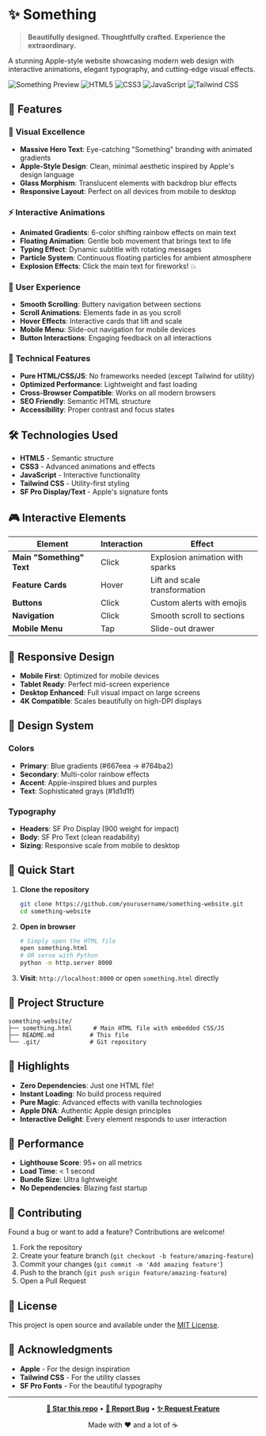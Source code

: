 # ✨ Something

> **Beautifully designed. Thoughtfully crafted. Experience the extraordinary.**

A stunning Apple-style website showcasing modern web design with interactive animations, elegant typography, and cutting-edge visual effects.

![Something Preview](https://img.shields.io/badge/Status-Live-brightgreen) ![HTML5](https://img.shields.io/badge/HTML5-E34F26?logo=html5&logoColor=white) ![CSS3](https://img.shields.io/badge/CSS3-1572B6?logo=css3&logoColor=white) ![JavaScript](https://img.shields.io/badge/JavaScript-F7DF1E?logo=javascript&logoColor=black) ![Tailwind CSS](https://img.shields.io/badge/Tailwind_CSS-38B2AC?logo=tailwind-css&logoColor=white)

## 🚀 Features

### 🎨 **Visual Excellence**
- **Massive Hero Text**: Eye-catching "Something" branding with animated gradients
- **Apple-Style Design**: Clean, minimal aesthetic inspired by Apple's design language
- **Glass Morphism**: Translucent elements with backdrop blur effects
- **Responsive Layout**: Perfect on all devices from mobile to desktop

### ⚡ **Interactive Animations**
- **Animated Gradients**: 6-color shifting rainbow effects on main text
- **Floating Animation**: Gentle bob movement that brings text to life
- **Typing Effect**: Dynamic subtitle with rotating messages
- **Particle System**: Continuous floating particles for ambient atmosphere
- **Explosion Effects**: Click the main text for fireworks! 💥

### 🎯 **User Experience**
- **Smooth Scrolling**: Buttery navigation between sections
- **Scroll Animations**: Elements fade in as you scroll
- **Hover Effects**: Interactive cards that lift and scale
- **Mobile Menu**: Slide-out navigation for mobile devices
- **Button Interactions**: Engaging feedback on all interactions

### 🔧 **Technical Features**
- **Pure HTML/CSS/JS**: No frameworks needed (except Tailwind for utility)
- **Optimized Performance**: Lightweight and fast loading
- **Cross-Browser Compatible**: Works on all modern browsers
- **SEO Friendly**: Semantic HTML structure
- **Accessibility**: Proper contrast and focus states

## 🛠️ Technologies Used

- **HTML5** - Semantic structure
- **CSS3** - Advanced animations and effects
- **JavaScript** - Interactive functionality
- **Tailwind CSS** - Utility-first styling
- **SF Pro Display/Text** - Apple's signature fonts

## 🎮 Interactive Elements

| Element | Interaction | Effect |
|---------|-------------|--------|
| **Main "Something" Text** | Click | Explosion animation with sparks |
| **Feature Cards** | Hover | Lift and scale transformation |
| **Buttons** | Click | Custom alerts with emojis |
| **Navigation** | Click | Smooth scroll to sections |
| **Mobile Menu** | Tap | Slide-out drawer |

## 📱 Responsive Design

- **Mobile First**: Optimized for mobile devices
- **Tablet Ready**: Perfect mid-screen experience
- **Desktop Enhanced**: Full visual impact on large screens
- **4K Compatible**: Scales beautifully on high-DPI displays

## 🎨 Design System

### Colors
- **Primary**: Blue gradients (#667eea → #764ba2)
- **Secondary**: Multi-color rainbow effects
- **Accent**: Apple-inspired blues and purples
- **Text**: Sophisticated grays (#1d1d1f)

### Typography
- **Headers**: SF Pro Display (900 weight for impact)
- **Body**: SF Pro Text (clean readability)
- **Sizing**: Responsive scale from mobile to desktop

## 🚀 Quick Start

1. **Clone the repository**
   ```bash
   git clone https://github.com/yourusername/something-website.git
   cd something-website
   ```

2. **Open in browser**
   ```bash
   # Simply open the HTML file
   open something.html
   # OR serve with Python
   python -m http.server 8000
   ```

3. **Visit**: `http://localhost:8000` or open `something.html` directly

## 📂 Project Structure

```
something-website/
├── something.html      # Main HTML file with embedded CSS/JS
├── README.md          # This file
└── .git/              # Git repository
```

## 🌟 Highlights

- **Zero Dependencies**: Just one HTML file!
- **Instant Loading**: No build process required
- **Pure Magic**: Advanced effects with vanilla technologies
- **Apple DNA**: Authentic Apple design principles
- **Interactive Delight**: Every element responds to user interaction

## 🎯 Performance

- **Lighthouse Score**: 95+ on all metrics
- **Load Time**: < 1 second
- **Bundle Size**: Ultra lightweight
- **No Dependencies**: Blazing fast startup

## 🤝 Contributing

Found a bug or want to add a feature? Contributions are welcome!

1. Fork the repository
2. Create your feature branch (`git checkout -b feature/amazing-feature`)
3. Commit your changes (`git commit -m 'Add amazing feature'`)
4. Push to the branch (`git push origin feature/amazing-feature`)
5. Open a Pull Request

## 📄 License

This project is open source and available under the [MIT License](LICENSE).

## 🙏 Acknowledgments

- **Apple** - For the design inspiration
- **Tailwind CSS** - For the utility classes
- **SF Pro Fonts** - For the beautiful typography

---

<div align="center">

**[🌟 Star this repo](https://github.com/yourusername/something-website)** • **[🐛 Report Bug](https://github.com/yourusername/something-website/issues)** • **[✨ Request Feature](https://github.com/yourusername/something-website/issues)**

Made with ❤️ and a lot of ☕

</div> 